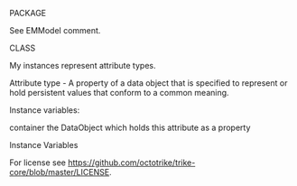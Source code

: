 PACKAGE

See EMModel comment.


CLASS

My instances represent attribute types.

Attribute type - A property of a data object that is specified to represent or hold persistent values that conform to a common meaning.

Instance variables:

container		the DataObject which holds this attribute as a property
		
Instance Variables


For license see https://github.com/octotrike/trike-core/blob/master/LICENSE.
